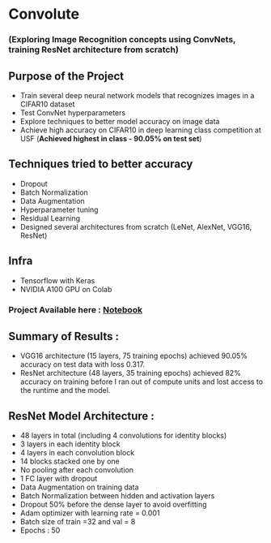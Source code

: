 # Convolute 
### (Exploring Image Recognition concepts using ConvNets, training ResNet architecture from scratch)

## Purpose of the Project
- Train several deep neural network models that recognizes images in a CIFAR10 dataset
- Test ConvNet hyperparameters 
- Explore techniques to better model accuracy on image data
- Achieve high accuracy on CIFAR10 in deep learning class competition at USF (**Achieved highest in class - 90.05% on test set**)

## Techniques tried to better accuracy
- Dropout
- Batch Normalization
- Data Augmentation
- Hyperparameter tuning
- Residual Learning
- Designed several architectures from scratch (LeNet, AlexNet, VGG16, ResNet)

## Infra
- Tensorflow with Keras
- NVIDIA A100 GPU on Colab

### **Project Available here :  [Notebook](notebooks/convolute.ipynb)**

## Summary of Results :
- VGG16 architecture (15 layers, 75 training epochs) achieved 90.05% accuracy on test data with loss 0.317.
- ResNet architecture (48 layers, 35 training epochs) achieved 82% accuracy on training before I ran out of compute units and lost access to the runtime and the model.

## ResNet Model Architecture :

- 48 layers in total (including 4 convolutions for identity blocks)
- 3 layers in each identity block
- 4 layers in each convolution block
- 14 blocks stacked one by one
- No pooling after each convolution
- 1 FC layer with dropout
- Data Augmentation on training data
- Batch Normalization between hidden and activation layers
- Dropout 50% before the dense layer to avoid overfitting
- Adam optimizer with learning rate = 0.001
- Batch size of train =32 and val = 8 
- Epochs : 50
